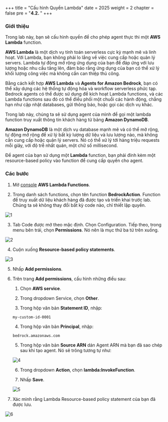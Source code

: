 +++
title = "Cấu hình Quyền Lambda"
date = 2025
weight = 2
chapter = false
pre = "<b>4.2. </b>"
+++

### Giới thiệu

Trong lab này, bạn sẽ cấu hình quyền để cho phép agent thực thi một **AWS Lambda** function.

**AWS Lambda** là một dịch vụ tính toán serverless cực kỳ mạnh mẽ và linh hoạt. Với Lambda, bạn không phải lo lắng về việc cung cấp hoặc quản lý servers. Lambda tự động mở rộng ứng dụng của bạn để đáp ứng với lưu lượng hoặc nhu cầu tăng lên, đảm bảo rằng ứng dụng của bạn có thể xử lý khối lượng công việc mà không cần can thiệp thủ công.

Bằng cách kết hợp **AWS Lambda** và **Agents for Amazon Bedrock**, bạn có thể xây dựng các hệ thống tự động hóa và workflow serverless phức tạp. Bedrock agents có thể được sử dụng để kích hoạt Lambda functions, và các Lambda functions sau đó có thể điều phối một chuỗi các hành động, chẳng hạn như cập nhật databases, gửi thông báo, hoặc gọi các dịch vụ khác.

Trong lab này, chúng ta sẽ sử dụng agent của mình để gọi một lambda function truy xuất thông tin khách hàng từ bảng **Amazon DynamoDB**.

**Amazon DynamoDB** là một dịch vụ database mạnh mẽ và có thể mở rộng, tự động mở rộng để xử lý bất kỳ lượng dữ liệu và lưu lượng nào, mà không cần cung cấp hoặc quản lý servers. Nó có thể xử lý tới hàng triệu requests mỗi giây, với độ trễ nhất quán, một chữ số millisecond.

Để agent của bạn sử dụng một **Lambda** function, bạn phải đính kèm một resource-based policy vào function để cung cấp quyền cho agent.

### Các bước

1. Mở [console](https://us-west-2.console.aws.amazon.com/lambda/home?region=us-west-2#/functions) **AWS Lambda Functions**.

2. Trong danh sách functions, chọn tên function **BedrockAction**. Function để truy xuất dữ liệu khách hàng đã được tạo và triển khai trước lab. Chúng ta sẽ không thay đổi bất kỳ code nào, chỉ thiết lập quyền.

![1](../../../images/4/4.2/1.png)

3. Tab Code được mở theo mặc định. Chọn Configuration. Tiếp theo, trong menu bên trái, chọn **Permissions**. Nó nên là mục thứ ba từ trên xuống.

![2](../../../images/4/4.2/2.png)

4. Cuộn xuống **Resource-based policy statements**.

![3](../../../images/4/4.2/3.png)

5. Nhấp **Add permissions**.

6. Trên trang **Add permissions**, cấu hình những điều sau:

   1. Chọn **AWS service**.

   2. Trong dropdown Service, chọn **Other**.

   3. Trong hộp văn bản **Statement ID**, nhập:

   `my-custom-id-0001`

   4. Trong hộp văn bản **Principal**, nhập:

   `bedrock.amazonaws.com`

   5. Trong hộp văn bản **Source ARN** dán Agent ARN mà bạn đã sao chép sau khi tạo agent. Nó sẽ trông tương tự như:

   ![4](../../../images/4/4.2/4.png)

   6. Trong dropdown **Action**, chọn **lambda:InvokeFunction**.

   7. Nhấp **Save**.

   ![5](../../../images/4/4.2/5.png)

7. Xác minh rằng Lambda Resource-based policy statement của bạn đã được lưu.

![6](../../../images/4/4.2/6.png)
